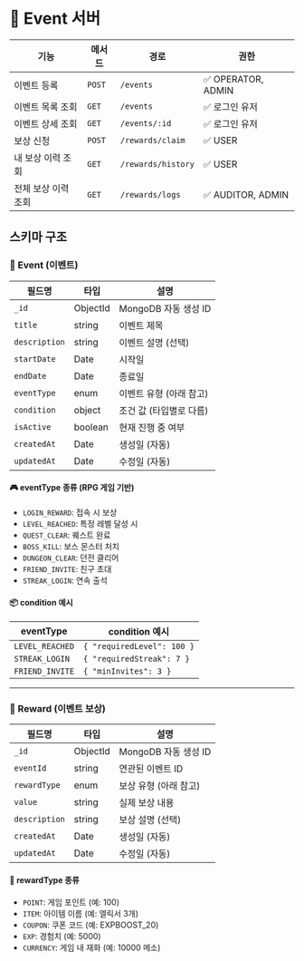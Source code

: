# 🧱 Event 서버

| 기능                | 메서드 | 경로               | 권한               |
| ------------------- | ------ | ------------------ | ------------------ |
| 이벤트 등록         | `POST` | `/events`          | ✅ OPERATOR, ADMIN |
| 이벤트 목록 조회    | `GET`  | `/events`          | ✅ 로그인 유저     |
| 이벤트 상세 조회    | `GET`  | `/events/:id`      | ✅ 로그인 유저     |
| 보상 신청           | `POST` | `/rewards/claim`   | ✅ USER            |
| 내 보상 이력 조회   | `GET`  | `/rewards/history` | ✅ USER            |
| 전체 보상 이력 조회 | `GET`  | `/rewards/logs`    | ✅ AUDITOR, ADMIN  |

## 스키마 구조

### 📌 Event (이벤트)

| 필드명        | 타입     | 설명                    |
| ------------- | -------- | ----------------------- |
| `_id`         | ObjectId | MongoDB 자동 생성 ID    |
| `title`       | string   | 이벤트 제목             |
| `description` | string   | 이벤트 설명 (선택)      |
| `startDate`   | Date     | 시작일                  |
| `endDate`     | Date     | 종료일                  |
| `eventType`   | enum     | 이벤트 유형 (아래 참고) |
| `condition`   | object   | 조건 값 (타입별로 다름) |
| `isActive`    | boolean  | 현재 진행 중 여부       |
| `createdAt`   | Date     | 생성일 (자동)           |
| `updatedAt`   | Date     | 수정일 (자동)           |

#### 🎮 eventType 종류 (RPG 게임 기반)

- `LOGIN_REWARD`: 접속 시 보상
- `LEVEL_REACHED`: 특정 레벨 달성 시
- `QUEST_CLEAR`: 퀘스트 완료
- `BOSS_KILL`: 보스 몬스터 처치
- `DUNGEON_CLEAR`: 던전 클리어
- `FRIEND_INVITE`: 친구 초대
- `STREAK_LOGIN`: 연속 출석

#### 📦 condition 예시

| eventType       | condition 예시             |
| --------------- | -------------------------- |
| `LEVEL_REACHED` | `{ "requiredLevel": 100 }` |
| `STREAK_LOGIN`  | `{ "requiredStreak": 7 }`  |
| `FRIEND_INVITE` | `{ "minInvites": 3 }`      |

---

### 🎁 Reward (이벤트 보상)

| 필드명        | 타입     | 설명                  |
| ------------- | -------- | --------------------- |
| `_id`         | ObjectId | MongoDB 자동 생성 ID  |
| `eventId`     | string   | 연관된 이벤트 ID      |
| `rewardType`  | enum     | 보상 유형 (아래 참고) |
| `value`       | string   | 실제 보상 내용        |
| `description` | string   | 보상 설명 (선택)      |
| `createdAt`   | Date     | 생성일 (자동)         |
| `updatedAt`   | Date     | 수정일 (자동)         |

#### 🎁 rewardType 종류

- `POINT`: 게임 포인트 (예: 100)
- `ITEM`: 아이템 이름 (예: 엘릭서 3개)
- `COUPON`: 쿠폰 코드 (예: EXPBOOST_20)
- `EXP`: 경험치 (예: 5000)
- `CURRENCY`: 게임 내 재화 (예: 10000 메소)
